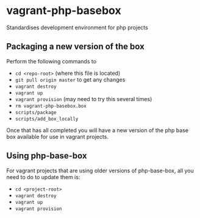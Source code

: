 vagrant-php-basebox
===================

Standardises development environment for php projects

## Packaging a new version of the box

Perform the following commands to

- ```cd <repo-root>``` (where this file is located)
- ```git pull origin master``` to get any changes
- ```vagrant destroy```
- ```vagrant up```
- ```vagrant provision``` (may need to try this several times)
- ```rm vagrant-php-basebox.box```
- ```scripts/package```
- ```scripts/add_box_locally```

Once that has all completed you will have a new version of the php base box available
for use in vagrant projects.

## Using php-base-box

For vagrant projects that are using older versions of php-base-box, all you need
to do to update them is:

- ```cd <project-root>```
- ```vagrant destroy```
- ```vagrant up```
- ```vagrant provision```
